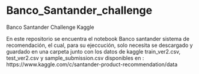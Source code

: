 # Banco_Santander_challenge
Banco Santander Challenge Kaggle
<P>En este repositorio se encuentra el notebook Banco santander sistema de recomendación, el cual, para su ejeccución, solo necesita se descargado y guardado en una carpeta junto con los datos de kaggle train_ver2.csv, test_ver2.csv y sample_submission.csv disponibles en : https://www.kaggle.com/c/santander-product-recommendation/data</P>
